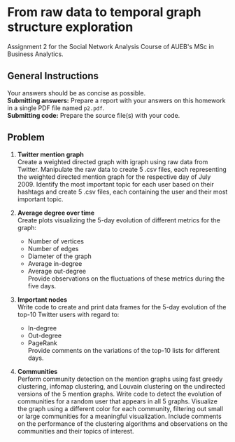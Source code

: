# From raw data to temporal graph structure exploration

Assignment 2 for the Social Network Analysis Course of AUEB's MSc in Business Analytics.

## General Instructions
Your answers should be as concise as possible.  
**Submitting answers:** Prepare a report with your answers on this homework in a single PDF file named `p2.pdf`.  
**Submitting code:** Prepare the source file(s) with your code.

## Problem
1. **Twitter mention graph**  
   Create a weighted directed graph with igraph using raw data from Twitter. Manipulate the raw data to create 5 .csv files, each representing the weighted directed mention graph for the respective day of July 2009. Identify the most important topic for each user based on their hashtags and create 5 .csv files, each containing the user and their most important topic.

2. **Average degree over time**  
   Create plots visualizing the 5-day evolution of different metrics for the graph:
   - Number of vertices
   - Number of edges
   - Diameter of the graph
   - Average in-degree
   - Average out-degree  
   Provide observations on the fluctuations of these metrics during the five days.

3. **Important nodes**  
   Write code to create and print data frames for the 5-day evolution of the top-10 Twitter users with regard to:
   - In-degree
   - Out-degree
   - PageRank  
   Provide comments on the variations of the top-10 lists for different days.

4. **Communities**  
   Perform community detection on the mention graphs using fast greedy clustering, infomap clustering, and Louvain clustering on the undirected versions of the 5 mention graphs. Write code to detect the evolution of communities for a random user that appears in all 5 graphs. Visualize the graph using a different color for each community, filtering out small or large communities for a meaningful visualization. Include comments on the performance of the clustering algorithms and observations on the communities and their topics of interest.

